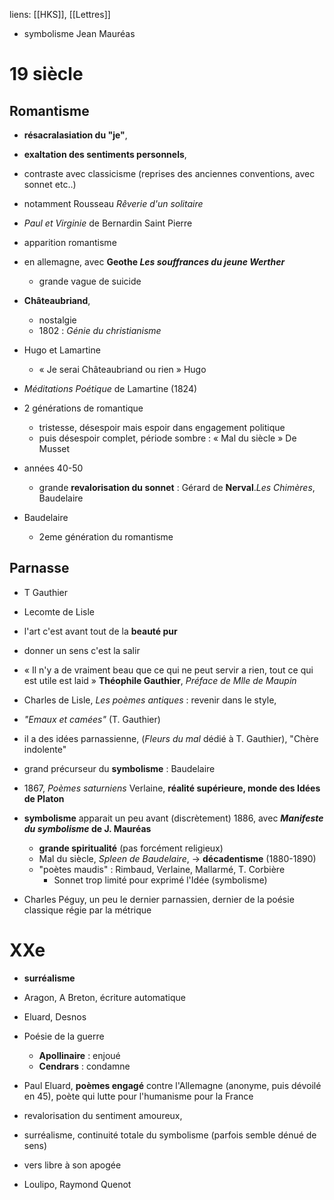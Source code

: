 liens: [[HKS]], [[Lettres]]

- symbolisme Jean Mauréas


# 19 siècle
## **Romantisme** 
- **résacralasiation du "je"**, 
- **exaltation des sentiments personnels**, 
- contraste avec classicisme (reprises des anciennes conventions, avec sonnet etc..)
- notamment Rousseau *Rêverie d'un solitaire*
- *Paul et Virginie* de Bernardin Saint Pierre

- apparition romantisme
- en allemagne, avec **Geothe *Les souffrances du jeune Werther***
	- grande vague de suicide
- **Châteaubriand**,
	- nostalgie
	- 1802 : *Génie du christianisme*
- Hugo et Lamartine
	- « Je serai Châteaubriand ou rien » Hugo
- *Méditations Poétique* de Lamartine (1824)
- 2 générations de romantique 
	- tristesse, désespoir mais espoir dans engagement politique
	- puis désespoir complet, période sombre : « Mal du siècle » De Musset
- années 40-50
	- grande **revalorisation du sonnet** : Gérard de **Nerval**.*Les Chimères*, Baudelaire
- Baudelaire
	- 2eme génération du romantisme
## **Parnasse**
- T Gauthier
- Lecomte de Lisle
- l'art c'est avant tout de la **beauté pur**
- donner un sens c'est la salir
- « Il n'y a de vraiment beau que ce qui ne peut servir a rien, tout ce qui est utile est laid » **Théophile Gauthier**, *Préface de Mlle de Maupin*
- Charles de Lisle, *Les poèmes antiques* : revenir dans le style,
- *"Emaux et camées"* (T. Gauthier)
- il a des idées parnassienne, (*Fleurs du mal* dédié à T. Gauthier), "Chère indolente"

- grand précurseur du **symbolisme** : Baudelaire
- 1867, *Poèmes saturniens* Verlaine, **réalité supérieure, monde des Idées de Platon**
- **symbolisme** apparait un peu avant (discrètement) 1886, avec ***Manifeste du symbolisme* de J. Mauréas**
	- **grande spiritualité** (pas forcément religieux)
	- Mal du siècle, *Spleen de Baudelaire*, -> **décadentisme** (1880-1890)
	- "poètes maudis" : Rimbaud, Verlaine, Mallarmé, T. Corbière
		- Sonnet trop limité pour exprimé l'Idée (symbolisme)

- Charles Péguy, un peu le dernier parnassien, dernier de la poésie classique régie par la métrique



# XXe
- **surréalisme**
- Aragon, A Breton, écriture automatique
- Eluard, Desnos

- Poésie de la guerre
	- **Apollinaire** : enjoué
	- **Cendrars** : condamne

- Paul Eluard, **poèmes engagé** contre l'Allemagne (anonyme, puis dévoilé en 45), poète qui lutte pour l'humanisme pour la France
- revalorisation du sentiment amoureux,
- surréalisme, continuité totale du symbolisme (parfois semble dénué de sens)
- vers libre à son apogée
- Loulipo, Raymond Quenot
